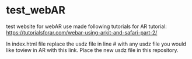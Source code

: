 # test_webAR
test website for webAR use
made following tutorials for AR tutorial:
https://tutorialsforar.com/webar-using-arkit-and-safari-part-2/

In index.html file replace the usdz file in line # with any usdz file you would like toview in AR with this link.
Place the new usdz file in this repository.

